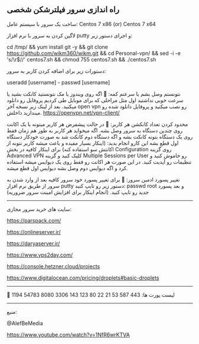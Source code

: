 راه اندازی سرور فیلترشکن شخصی
----------------------------------------------------------------- 

ساخت یک سرور با سیستم عامل: Centos 7 x86 (or) Centos 7 x64

لاگین کردن به سرور با نرم افزار putty و اجرای دستور زیر:

cd /tmp/ && yum install git -y && git clone https://github.com/wikm360/wikm.git && cd Personal-vpn/ && sed -i -e 's/\r$//' centos7.sh && chmod 755 centos7.sh && ./centos7.sh 

دستورات زیر برای اضافه کردن کاربر به سرور:

useradd [username] - 
passwd [username]

نتونستم وصل بشم یا سرعتم کمه: 🔴
اگه روی ویندوز یا مک نتونستید کانکت بشید یا سرعت خوبی نداشتید اول مثل مراحلی که برای موبایل طی کردیم پروفایل رو دانلود میکنید.
بعد از لینک زیر نسخه آخر open vpn رو نصب میکنید و پروفایل دانلود شده رو میندازید داخلش.
https://openvpn.net/vpn-client/

محدود کردن تعداد کانکشن هر کاربر: 🔴
در حالت پیشفرض هر کاربر میتونه با یک اکانت روی چندین دستگاه به سرور وصل بشه.
اگه میخواید هر کاربر به طور هم زمان فقط روی یک دستگاه بتونه کانکت بشه و اگه دستگاه دوم کانکت شد به صورت خودکار دستگاه اول قطع بشه این کارو انجام بدید:
(اینکار بسیار مفیده و باعث میشه کاربر نتونه از اکانتش سو استفاده کنه)
برای اینکار کافیه در بخش Configuration روی گزینه Advanced VPN کلیک کنید
و گزینه Multiple Sessions per User رو خاموش کنید و تنظیمات رو آپدیت کنید.
در این صورت هر اکانت رو فقط روی یک دیوایس میشه استفاده کرد و اگه دیوایس دوم وصل بشه دیوایس اول قطع میشه.

تغییر پسورد ادمین سرور: 🔴
برای تغییر پسورد خود سرور کافیه بعد از وارد شدن به سرور از طریق نرم افزار putty دستور زیر رو تایپ کنید:
passwd root
و بعد پسورد جدید رو تایپ کنید.
(انجام اینکار برای افزایش امینت سرور ضروریه)

----------------------------------------------------------
سایت های خرید سرور مجازی:

https://parspack.com/

https://onlineserver.ir/

https://daryaserver.ir/

https://www.vps2day.com/

https://console.hetzner.cloud/projects

https://www.digitalocean.com/pricing/droplets#basic-droplets

-----------------------------------------------------------
🔵 لیست پورت ها:
443
587
53
21
22
80
123
143
3306
8080
54783
1194

---------------------------------------------------------------

منبع:

@AlefBeMedia

https://www.youtube.com/watch?v=1NfR6wrKTVA

